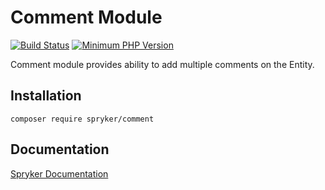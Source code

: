 # Comment Module
[![Build Status](https://travis-ci.org/spryker/comment.svg)](https://travis-ci.org/spryker/comment)
[![Minimum PHP Version](https://img.shields.io/badge/php-%3E%3D%207.2-8892BF.svg)](https://php.net/)

Comment module provides ability to add multiple comments on the Entity.

## Installation

```
composer require spryker/comment
```

## Documentation

[Spryker Documentation](https://academy.spryker.com/developing_with_spryker/module_guide/modules.html)
